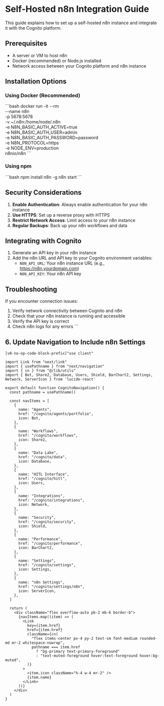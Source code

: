 # Self-Hosted n8n Integration Guide

This guide explains how to set up a self-hosted n8n instance and integrate it with the Cognito platform.

## Prerequisites

- A server or VM to host n8n
- Docker (recommended) or Node.js installed
- Network access between your Cognito platform and n8n instance

## Installation Options

### Using Docker (Recommended)

\`\`\`bash
docker run -it --rm \
  --name n8n \
  -p 5678:5678 \
  -v ~/.n8n:/home/node/.n8n \
  -e N8N_BASIC_AUTH_ACTIVE=true \
  -e N8N_BASIC_AUTH_USER=admin \
  -e N8N_BASIC_AUTH_PASSWORD=password \
  -e N8N_PROTOCOL=https \
  -e NODE_ENV=production \
  n8nio/n8n
\`\`\`

### Using npm

\`\`\`bash
npm install n8n -g
n8n start
\`\`\`

## Security Considerations

1. **Enable Authentication**: Always enable authentication for your n8n instance
2. **Use HTTPS**: Set up a reverse proxy with HTTPS
3. **Restrict Network Access**: Limit access to your n8n instance
4. **Regular Backups**: Back up your n8n workflows and data

## Integrating with Cognito

1. Generate an API key in your n8n instance
2. Add the n8n URL and API key to your Cognito environment variables:
   - `N8N_API_URL`: Your n8n instance URL (e.g., https://n8n.yourdomain.com)
   - `N8N_API_KEY`: Your n8n API key

## Troubleshooting

If you encounter connection issues:

1. Verify network connectivity between Cognito and n8n
2. Check that your n8n instance is running and accessible
3. Verify the API key is correct
4. Check n8n logs for any errors
\`\`\`

## 6. Update Navigation to Include n8n Settings

```typescriptreact file="components/cognito/navigation.tsx"
[v0-no-op-code-block-prefix]"use client"

import Link from "next/link"
import { usePathname } from "next/navigation"
import { cn } from "@/lib/utils"
import { Bot, Share2, Database, Users, Shield, BarChart2, Settings, Network, ServerIcon } from 'lucide-react'

export default function CognitoNavigation() {
  const pathname = usePathname()

  const navItems = [
    {
      name: "Agents",
      href: "/cognito/agents/portfolio",
      icon: Bot,
    },
    {
      name: "Workflows",
      href: "/cognito/workflows",
      icon: Share2,
    },
    {
      name: "Data Lake",
      href: "/cognito/data",
      icon: Database,
    },
    {
      name: "HITL Interface",
      href: "/cognito/hitl",
      icon: Users,
    },
    {
      name: "Integrations",
      href: "/cognito/integrations",
      icon: Network,
    },
    {
      name: "Security",
      href: "/cognito/security",
      icon: Shield,
    },
    {
      name: "Performance",
      href: "/cognito/performance",
      icon: BarChart2,
    },
    {
      name: "Settings",
      href: "/cognito/settings",
      icon: Settings,
    },
    {
      name: "n8n Settings",
      href: "/cognito/settings/n8n",
      icon: ServerIcon,
    },
  ]

  return (
    <div className="flex overflow-auto pb-2 mb-6 border-b">
      {navItems.map((item) => (
        <Link
          key={item.href}
          href={item.href}
          className={cn(
            "flex items-center px-4 py-2 text-sm font-medium rounded-md mr-2 whitespace-nowrap",
            pathname === item.href
              ? "bg-primary text-primary-foreground"
              : "text-muted-foreground hover:text-foreground hover:bg-muted",
          )}
        >
          <item.icon className="h-4 w-4 mr-2" />
          {item.name}
        </Link>
      ))}
    </div>
  )
}
